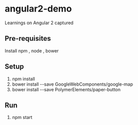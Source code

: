 # angular2-demo
Learnings on Angular 2 captured


## Pre-requisites
Install npm , node , bower 

## Setup
1) npm install
2) bower install --save GoogleWebComponents/google-map
3) bower install --save PolymerElements/paper-button


## Run
1) npm start



